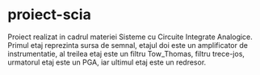 # proiect-scia
Proiect realizat in cadrul materiei Sisteme cu Circuite Integrate Analogice. Primul etaj reprezinta sursa de semnal, etajul doi este un amplificator de instrumentatie, al treilea etaj este un filtru Tow_Thomas, filtru trece-jos, urmatorul etaj este un PGA, iar ultimul etaj este un redresor.
